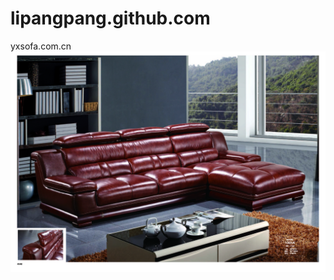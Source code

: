 # lipangpang.github.com
yxsofa.com.cn
![](http://github.com/lipangpang/images/raw/master/1001A.jpg)
